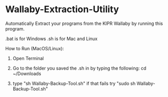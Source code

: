 # Wallaby-Extraction-Utility
Automatically Extract your programs from the KIPR Wallaby by running this program.


.bat is for Windows
.sh is for Mac and Linux


How to Run (MacOS/Linux):
1. Open Terminal

2. Go to the folder you saved the .sh in by typing the following:
cd ~/Downloads

3. type "sh Wallaby-Backup-Tool.sh"
if that fails try "sudo sh Wallaby-Backup-Tool.sh"
